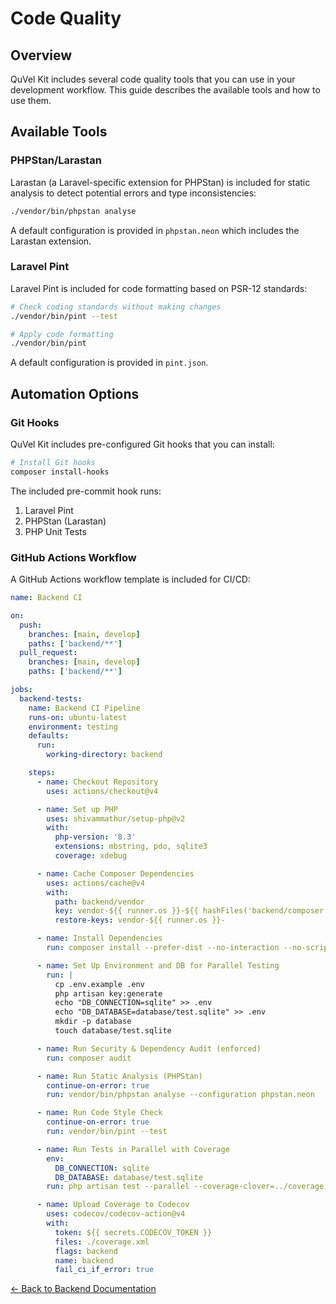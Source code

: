 # Code Quality

## Overview

QuVel Kit includes several code quality tools that you can use in your development workflow. This guide describes the available tools and how to use them.

## Available Tools

### PHPStan/Larastan

Larastan (a Laravel-specific extension for PHPStan) is included for static analysis to detect potential errors and type inconsistencies:

```bash
./vendor/bin/phpstan analyse
```

A default configuration is provided in `phpstan.neon` which includes the Larastan extension.

### Laravel Pint

Laravel Pint is included for code formatting based on PSR-12 standards:

```bash
# Check coding standards without making changes
./vendor/bin/pint --test

# Apply code formatting
./vendor/bin/pint
```

A default configuration is provided in `pint.json`.

## Automation Options

### Git Hooks

QuVel Kit includes pre-configured Git hooks that you can install:

```bash
# Install Git hooks
composer install-hooks
```

The included pre-commit hook runs:

1. Laravel Pint
2. PHPStan (Larastan)
3. PHP Unit Tests

### GitHub Actions Workflow

A GitHub Actions workflow template is included for CI/CD:

```yaml
name: Backend CI

on:
  push:
    branches: [main, develop]
    paths: ['backend/**']
  pull_request:
    branches: [main, develop]
    paths: ['backend/**']

jobs:
  backend-tests:
    name: Backend CI Pipeline
    runs-on: ubuntu-latest
    environment: testing
    defaults:
      run:
        working-directory: backend

    steps:
      - name: Checkout Repository
        uses: actions/checkout@v4

      - name: Set up PHP
        uses: shivammathur/setup-php@v2
        with:
          php-version: '8.3'
          extensions: mbstring, pdo, sqlite3
          coverage: xdebug

      - name: Cache Composer Dependencies
        uses: actions/cache@v4
        with:
          path: backend/vendor
          key: vendor-${{ runner.os }}-${{ hashFiles('backend/composer.lock') }}
          restore-keys: vendor-${{ runner.os }}-

      - name: Install Dependencies
        run: composer install --prefer-dist --no-interaction --no-scripts

      - name: Set Up Environment and DB for Parallel Testing
        run: |
          cp .env.example .env
          php artisan key:generate
          echo "DB_CONNECTION=sqlite" >> .env
          echo "DB_DATABASE=database/test.sqlite" >> .env
          mkdir -p database
          touch database/test.sqlite

      - name: Run Security & Dependency Audit (enforced)
        run: composer audit

      - name: Run Static Analysis (PHPStan)
        continue-on-error: true
        run: vendor/bin/phpstan analyse --configuration phpstan.neon

      - name: Run Code Style Check
        continue-on-error: true
        run: vendor/bin/pint --test

      - name: Run Tests in Parallel with Coverage
        env:
          DB_CONNECTION: sqlite
          DB_DATABASE: database/test.sqlite
        run: php artisan test --parallel --coverage-clover=../coverage.xml --testdox

      - name: Upload Coverage to Codecov
        uses: codecov/codecov-action@v4
        with:
          token: ${{ secrets.CODECOV_TOKEN }}
          files: ./coverage.xml
          flags: backend
          name: backend
          fail_ci_if_error: true
```

[← Back to Backend Documentation](./README.md)
